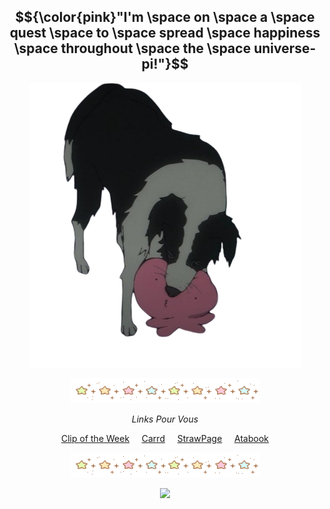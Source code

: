 <div align="center">

## $${\color{pink}"I'm \space on \space a \space quest \space to \space spread \space happiness \space throughout \space the \space universe-pi!"}$$

<img src="https://github.com/SodanGum/SodanGum/blob/a3a46a765d4581d44f25133f414297b380717275/tumblr_30d30ff084aaaf188c63c8c6a6453acb_ef62360c_500-removebg-preview.png" />
</p>

<img src="https://github.com/SodanGum/SodanGum/blob/69714c96dcb89dece313976eb353ca33f3f48e0b/tumblr_d77cebbe98daa0b43d399e67ec3cfc07_e4854c3c_400.webp" />
</p>

*Links Pour Vous*

[Clip of the Week](https://www.youtube.com/shorts/JHGkYrfrcFc) &nbsp;&nbsp;&nbsp; [Carrd](https://sodangum.carrd.co/) &nbsp;&nbsp;&nbsp; [StrawPage](https://sodangum.straw.page) &nbsp;&nbsp;&nbsp; [Atabook](https://sodangum.atabook.org/)

<img src="https://github.com/SodanGum/SodanGum/blob/69714c96dcb89dece313976eb353ca33f3f48e0b/tumblr_d77cebbe98daa0b43d399e67ec3cfc07_e4854c3c_400.webp" />
</p>

![](https://komarev.com/ghpvc/?username=SodanGum&label=Pi!&color=F0A8C0&style=for-the-badge)
